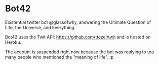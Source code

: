 Bot42
=====

Existential twitter bot @glassofwhy, answering the Ultimate Question of Life, the Universe, and Everything.

Bot42 uses the Twit API: https://github.com/ttezel/twit and is hosted on Heroku.

The account is suspended right now because the bot was replying to too many people who mentioned the "meaning of life". :p 
